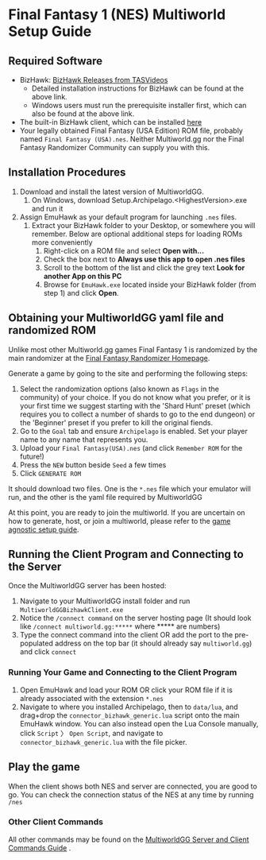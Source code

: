 # Final Fantasy 1 (NES) Multiworld Setup Guide

## Required Software

- BizHawk: [BizHawk Releases from TASVideos](https://tasvideos.org/BizHawk/ReleaseHistory)
  - Detailed installation instructions for BizHawk can be found at the above link.
  - Windows users must run the prerequisite installer first, which can also be found at the above link.
- The built-in BizHawk client, which can be installed [here](https://github.com/MultiworldGG/MultiworldGG/releases)
- Your legally obtained Final Fantasy (USA Edition) ROM file, probably named `Final Fantasy (USA).nes`. Neither
  Multiworld.gg nor the Final Fantasy Randomizer Community can supply you with this.

## Installation Procedures

1. Download and install the latest version of MultiworldGG.
    1. On Windows, download Setup.Archipelago.<HighestVersion\>.exe and run it
2. Assign EmuHawk as your default program for launching `.nes` files.
    1. Extract your BizHawk folder to your Desktop, or somewhere you will remember. Below are optional additional steps
       for loading ROMs more conveniently
        1. Right-click on a ROM file and select **Open with...**
        2. Check the box next to **Always use this app to open .nes files**
        3. Scroll to the bottom of the list and click the grey text **Look for another App on this PC**
        4. Browse for `EmuHawk.exe` located inside your BizHawk folder (from step 1) and click **Open**.

## Obtaining your MultiworldGG yaml file and randomized ROM

Unlike most other Multiworld.gg games Final Fantasy 1 is randomized by the main randomizer at
the [Final Fantasy Randomizer Homepage](https://finalfantasyrandomizer.com/).

Generate a game by going to the site and performing the following steps:

1. Select the randomization options (also known as `Flags` in the community) of your choice. If you do not know what you
   prefer, or it is your first time we suggest starting with the 'Shard Hunt' preset (which requires you to collect a
   number of shards to go to the end dungeon) or the 'Beginner' preset if you prefer to kill the original fiends.
2. Go to the `Goal` tab and ensure `Archipelago` is enabled. Set your player name to any name that represents you.
3. Upload your `Final Fantasy(USA).nes` (and click `Remember ROM` for the future!)
4. Press the `NEW` button beside `Seed` a few times
5. Click `GENERATE ROM`

It should download two files. One is the `*.nes` file which your emulator will run, and the other is the yaml file
required by MultiworldGG

At this point, you are ready to join the multiworld. If you are uncertain on how to generate, host, or join a multiworld,
please refer to the [game agnostic setup guide](/tutorial/Archipelago/setup/en).

## Running the Client Program and Connecting to the Server

Once the MultiworldGG server has been hosted:

1. Navigate to your MultiworldGG install folder and run `MultiworldGGBizhawkClient.exe`
2. Notice the `/connect command` on the server hosting page (It should look like `/connect multiworld.gg:*****`
   where ***** are numbers)
3. Type the connect command into the client OR add the port to the pre-populated address on the top bar (it should
   already say `multiworld.gg`) and click `connect`

### Running Your Game and Connecting to the Client Program

1. Open EmuHawk and load your ROM OR click your ROM file if it is already associated with the
   extension `*.nes`
2. Navigate to where you installed Archipelago, then to `data/lua`, and drag+drop the `connector_bizhawk_generic.lua` 
script onto the main EmuHawk window. You can also instead open the Lua Console manually, click `Script` 〉 `Open Script`,
and navigate to `connector_bizhawk_generic.lua` with the file picker.

## Play the game

When the client shows both NES and server are connected, you are good to go. You can check the connection status of the
NES at any time by running `/nes`

### Other Client Commands

All other commands may be found on the [MultiworldGG Server and Client Commands Guide](/tutorial/MultiworldGG/commands/en)
.
